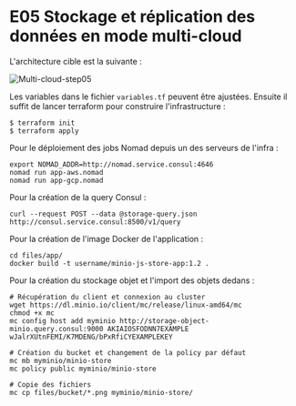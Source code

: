 # E05 Stockage et réplication des données en mode multi-cloud

L'architecture cible est la suivante :

![Multi-cloud-step05](../architecture/Multi-cloud-step05.png)

Les variables dans le fichier `variables.tf` peuvent être ajustées. Ensuite il suffit de lancer terraform pour construire l'infrastructure :
```shell
$ terraform init
$ terraform apply
```

Pour le déploiement des jobs Nomad depuis un des serveurs de l'infra :
```shell
export NOMAD_ADDR=http://nomad.service.consul:4646
nomad run app-aws.nomad
nomad run app-gcp.nomad
```

Pour la création de la query Consul :
```shell
curl --request POST --data @storage-query.json http://consul.service.consul:8500/v1/query
```

Pour la création de l'image Docker de l'application :
```shell
cd files/app/
docker build -t username/minio-js-store-app:1.2 .
```

Pour la création du stockage objet et l'import des objets dedans :
```shell
# Récupération du client et connexion au cluster
wget https://dl.minio.io/client/mc/release/linux-amd64/mc
chmod +x mc
mc config host add myminio http://storage-object-minio.query.consul:9000 AKIAIOSFODNN7EXAMPLE wJalrXUtnFEMI/K7MDENG/bPxRfiCYEXAMPLEKEY

# Création du bucket et changement de la policy par défaut
mc mb myminio/minio-store
mc policy public myminio/minio-store

# Copie des fichiers
mc cp files/bucket/*.png myminio/minio-store/
```
